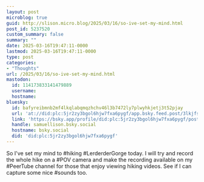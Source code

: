 ```yaml
---
layout: post
microblog: true
guid: http://slison.micro.blog/2025/03/16/so-ive-set-my-mind.html
post_id: 5237520
custom_summary: false
summary: ""
date: 2025-03-16T19:47:11-0000
lastmod: 2025-03-16T19:47:11-0000
type: post
categories:
- "Thoughts"
url: /2025/03/16/so-ive-set-my-mind.html
mastodon:
  id: 114173833141479889
  username: 
  hostname: 
bluesky:
  id: bafyreibmnb2mf4lkqlabqmqzhchv46l3b7472ly7plwyhkjetj3t52pjay
  url: 'at://did:plc:5jr2zy3bgol6hjw7fxa6pygf/app.bsky.feed.post/3lkjfs7orys2y'
  link: 'https://bsky.app/profile/did:plc:5jr2zy3bgol6hjw7fxa6pygf/post/3lkjfs7orys2y'
  handle: samuellison.bsky.social
  hostname: bsky.social
  did: 'did:plc:5jr2zy3bgol6hjw7fxa6pygf'
---
```

So I've set my mind to #hiking #LerderderGorge today. I will try and record the whole hike on a #POV camera and make the recording available on my #PeerTube channel for those that enjoy viewing hiking videos. See if I can capture some nice #sounds too.
